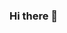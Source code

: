 ### Hi there 👋

<!--
**palomata/palomata** is a ✨ _special_ ✨ repository because its `README.md` (this file) appears on your GitHub profile.

- # 😊 Olá!Eu sou a Paloma Tavares 
- Atualmente trabalho com Front-end
- Professora no Curso de ADS
- Em constante Aprendizado na Alura
- 🔭 Você é o que seus olhos vêem
- 👯 Apaixonada pela TI na Educação
- 🤔 Estudante da Alura
- 💬 Pensamento: Nada é impossivel
- 😄 Ela/Ela

  <div style="display: inline_block"><br>
  <img align="center" alt="Rafa-Js" height="30" width="40" src="https://raw.githubusercontent.com/devicons/devicon/master/icons/javascript/javascript-plain.svg">
  <img align="center" alt="Rafa-HTML" height="30" width="40" src="https://raw.githubusercontent.com/devicons/devicon/master/icons/html5/html5-original.svg">
  <img align="center" alt="Rafa-CSS" height="30" width="40" src="https://raw.githubusercontent.com/devicons/devicon/master/icons/css3/css3-original.svg">
  
</div>
  
  ##
 
<div> 
  
  <a href="https://instagram.com/ti.tools" target="_blank"><img src="https://img.shields.io/badge/-Instagram-%23E4405F?style=for-the-badge&logo=instagram&logoColor=white" target="_blank"></a>
  <a href="https://www.linkedin.com/in/paloma-tavares-052225237" target="_blank"><img src="https://img.shields.io/badge/-LinkedIn-%230077B5?style=for-the-badge&logo=linkedin&logoColor=white" target="_blank"></a> 
  
</div>
